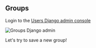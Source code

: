 ## Groups

Login to the [Users Django admin console](http://localhost:8888/admin/auth/group/)

![Groups Django admin](css/img/groups-django.png)

Let's try to save a new group!
